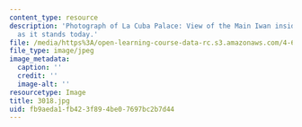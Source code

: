 ```yaml
---
content_type: resource
description: 'Photograph of La Cuba Palace: View of the Main Iwan inside the Palace
  as it stands today.'
file: /media/https%3A/open-learning-course-data-rc.s3.amazonaws.com/4-615-the-architecture-of-cairo-spring-2002/fb9aeda1fb423f894be07697bc2b7d44_3018.jpg
file_type: image/jpeg
image_metadata:
  caption: ''
  credit: ''
  image-alt: ''
resourcetype: Image
title: 3018.jpg
uid: fb9aeda1-fb42-3f89-4be0-7697bc2b7d44
---
```

